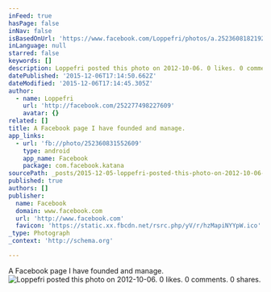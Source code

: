 ```yaml
---
inFeed: true
hasPage: false
inNav: false
isBasedOnUrl: 'https://www.facebook.com/Loppefri/photos/a.252360818219277.55451.252277498227609/252360831552609/?type=3'
inLanguage: null
starred: false
keywords: []
description: Loppefri posted this photo on 2012-10-06. 0 likes. 0 comments. 0 shares.
datePublished: '2015-12-06T17:14:50.662Z'
dateModified: '2015-12-06T17:14:45.305Z'
author:
  - name: Loppefri
    url: 'http://facebook.com/252277498227609'
    avatar: {}
related: []
title: A Facebook page I have founded and manage.
app_links:
  - url: 'fb://photo/252360831552609'
    type: android
    app_name: Facebook
    package: com.facebook.katana
sourcePath: _posts/2015-12-05-loppefri-posted-this-photo-on-2012-10-06-0-likes-0-comment.md
published: true
authors: []
publisher:
  name: Facebook
  domain: www.facebook.com
  url: 'http://www.facebook.com'
  favicon: 'https://static.xx.fbcdn.net/rsrc.php/yV/r/hzMapiNYYpW.ico'
_type: Photograph
_context: 'http://schema.org'

---
```

A Facebook page I have founded and manage.
![Loppefri posted this photo on 2012-10-06&period; 0 likes&period; 0 comments&period; 0 shares&period;](https://scontent.xx.fbcdn.net/hphotos-xap1/t31.0-8/s720x720/175704_252360831552609_989268685_o.jpg)